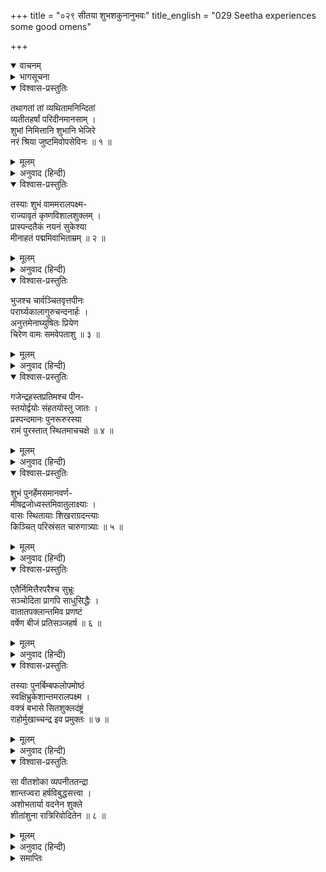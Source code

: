 +++
title = "०२९ सीतया शुभशकुनानुभवः"
title_english = "029 Seetha experiences some good omens"

+++
<details open><summary>वाचनम्</summary>
<div caption="श्रीराम-हरिसीताराममूर्ति-घनपाठिभ्यां वचनम्" class="audioEmbed" src="https://archive.org/download/Ramayana-recitation-Sriram-harisItArAmamUrti-Ghanapaati-v2/Kanda_5/Kanda_5_SK-029-Seetha_experiences_some_good_omens.mp3"></div>
</details>

<details><summary>भागसूचना</summary>

29. सीताजीके शुभ शकुन
</details>

<details open><summary>विश्वास-प्रस्तुतिः</summary>

तथागतां तां व्यथितामनिन्दितां  
व्यतीतहर्षां परिदीनमानसाम् ।  
शुभां निमित्तानि शुभानि भेजिरे  
नरं श्रिया जुष्टमिवोपसेविनः ॥ १ ॥
</details>

<details><summary>मूलम्</summary>

तथागतां तां व्यथितामनिन्दितां  
व्यतीतहर्षां परिदीनमानसाम् ।  
शुभां निमित्तानि शुभानि भेजिरे  
नरं श्रिया जुष्टमिवोपसेविनः ॥ १ ॥
</details>

<details><summary>अनुवाद (हिन्दी)</summary>

इस प्रकार अशोकवृक्षके नीचे आनेपर बहुत-से शुभ शकुन प्रकट हो उन व्यथितहृदया, सती-साध्वी, हर्षशून्य, दीनचित्त तथा शुभलक्षणा सीताका उसी तरह सेवन करने लगे, जैसे श्रीसम्पन्न पुरुषके पास सेवा करनेवाले लोग स्वयं पहुँच जाते हैं ॥ १ ॥
</details>

<details open><summary>विश्वास-प्रस्तुतिः</summary>

तस्याः शुभं वाममरालपक्ष्म-  
राज्यावृतं कृष्णविशालशुक्लम् ।  
प्रास्पन्दतैकं नयनं सुकेश्या  
मीनाहतं पद्ममिवाभिताम्रम् ॥ २ ॥
</details>

<details><summary>मूलम्</summary>

तस्याः शुभं वाममरालपक्ष्म-  
राज्यावृतं कृष्णविशालशुक्लम् ।  
प्रास्पन्दतैकं नयनं सुकेश्या  
मीनाहतं पद्ममिवाभिताम्रम् ॥ २ ॥
</details>

<details><summary>अनुवाद (हिन्दी)</summary>

उस समय सुन्दर केशोंवाली सीताका बाँकी बरौनियोंसे घिरा हुआ परम मनोहर काला, श्वेत और विशाल बायाँ नेत्र फड़कने लगा । जैसे मछलीके आघातसे लाल कमल हिलने लगा हो ॥ २ ॥
</details>

<details open><summary>विश्वास-प्रस्तुतिः</summary>

भुजश्च चार्वञ्चितवृत्तपीनः  
परार्घ्यकालागुरुचन्दनार्हः ।  
अनुत्तमेनाघ्युषितः प्रियेण  
चिरेण वामः समवेपताशु ॥ ३ ॥
</details>

<details><summary>मूलम्</summary>

भुजश्च चार्वञ्चितवृत्तपीनः  
परार्घ्यकालागुरुचन्दनार्हः ।  
अनुत्तमेनाघ्युषितः प्रियेण  
चिरेण वामः समवेपताशु ॥ ३ ॥
</details>

<details><summary>अनुवाद (हिन्दी)</summary>

साथ ही उनकी सुन्दर प्रशंसित गोलाकार मोटी, बहुमूल्य काले अगुरु और चन्दनसे चर्चित होनेयोग्य तथा परम उत्तम प्रियतमद्वारा चिरकालसे सेवित बायीं भुजा भी तत्काल फड़क उठी ॥ ३ ॥
</details>

<details open><summary>विश्वास-प्रस्तुतिः</summary>

गजेन्द्रहस्तप्रतिमश्च पीन-  
स्तयोर्द्वयोः संहतयोस्तु जातः ।  
प्रस्पन्दमानः पुनरूरुरस्या  
रामं पुरस्तात् स्थितमाचचक्षे ॥ ४ ॥
</details>

<details><summary>मूलम्</summary>

गजेन्द्रहस्तप्रतिमश्च पीन-  
स्तयोर्द्वयोः संहतयोस्तु जातः ।  
प्रस्पन्दमानः पुनरूरुरस्या  
रामं पुरस्तात् स्थितमाचचक्षे ॥ ४ ॥
</details>

<details><summary>अनुवाद (हिन्दी)</summary>

फिर उनकी परस्पर जुड़ी हुई दोनों जाँघोंमेंसे एक बायीं जाँघ, जो गजराजकी सूँड़के समान पीन (मोटी) थी, बारम्बार फड़ककर मानो यह सूचना देने लगी कि भगवान् श्रीराम तुम्हारे सामने खड़े हैं ॥ ४ ॥
</details>

<details open><summary>विश्वास-प्रस्तुतिः</summary>

शुभं पुनर्हेमसमानवर्ण-  
मीषद्रजोध्वस्तमिवातुलाक्ष्याः ।  
वासः स्थितायाः शिखराग्रदन्त्याः  
किञ्चित् परिस्रंसत चारुगात्र्याः ॥ ५ ॥
</details>

<details><summary>मूलम्</summary>

शुभं पुनर्हेमसमानवर्ण-  
मीषद्रजोध्वस्तमिवातुलाक्ष्याः ।  
वासः स्थितायाः शिखराग्रदन्त्याः  
किञ्चित् परिस्रंसत चारुगात्र्याः ॥ ५ ॥
</details>

<details><summary>अनुवाद (हिन्दी)</summary>

तत्पश्चात् अनारके बीजकी भाँति सुन्दर दाँत, मनोहर गात्र और अनुपम नेत्रवाली सीताका, जो वहाँ वृक्षके नीचे खड़ी थीं, सोनेके समान रंगवाला किंचित् मलिन रेशमी पीताम्बर तनिक-सा खिसक गया और भावी शुभकी सूचना देने लगा ॥ ५ ॥
</details>

<details open><summary>विश्वास-प्रस्तुतिः</summary>

एतैर्निमित्तैरपरैश्च सुभ्रूः  
सञ्चोदिता प्रागपि साधुसिद्धैः ।  
वातातपक्लान्तमिव प्रणष्टं  
वर्षेण बीजं प्रतिसञ्जहर्ष ॥ ६ ॥
</details>

<details><summary>मूलम्</summary>

एतैर्निमित्तैरपरैश्च सुभ्रूः  
सञ्चोदिता प्रागपि साधुसिद्धैः ।  
वातातपक्लान्तमिव प्रणष्टं  
वर्षेण बीजं प्रतिसञ्जहर्ष ॥ ६ ॥
</details>

<details><summary>अनुवाद (हिन्दी)</summary>

इनसे तथा और भी अनेक शकुनोंसे, जिनके द्वारा पहले भी मनोरथसिद्धिका परिचय मिल चुका था, प्रेरित हुई सुन्दर भौंहोंवाली सीता उसी प्रकार हर्षसे खिल उठीं, जैसे हवा और धूपसे सूखकर नष्ट हुआ बीज वर्षाके जलसे सिंचकर हरा हो गया हो ॥ ६ ॥
</details>

<details open><summary>विश्वास-प्रस्तुतिः</summary>

तस्याः पुनर्बिम्बफलोपमोष्ठं  
स्वक्षिभ्रुकेशान्तमरालपक्ष्म ।  
वक्त्रं बभासे सितशुक्लदंष्ट्रं  
राहोर्मुखाच्चन्द्र इव प्रमुक्तः ॥ ७ ॥
</details>

<details><summary>मूलम्</summary>

तस्याः पुनर्बिम्बफलोपमोष्ठं  
स्वक्षिभ्रुकेशान्तमरालपक्ष्म ।  
वक्त्रं बभासे सितशुक्लदंष्ट्रं  
राहोर्मुखाच्चन्द्र इव प्रमुक्तः ॥ ७ ॥
</details>

<details><summary>अनुवाद (हिन्दी)</summary>

उनका बिम्बफलके समान लाल ओठों, सुन्दर नेत्रों, मनोहर भौंहों, रुचिर केशों, बाँकी बरौनियों तथा श्वेत, उज्ज्वल दाँतोंसे सुशोभित मुख राहुके ग्राससे मुक्त हुए चन्द्रमाकी भाँति प्रकाशित होने लगा ॥ ७ ॥
</details>

<details open><summary>विश्वास-प्रस्तुतिः</summary>

सा वीतशोका व्यपनीततन्द्रा  
शान्तज्वरा हर्षविबुद्धसत्त्वा ।  
अशोभतार्या वदनेन शुक्ले  
शीतांशुना रात्रिरिवोदितेन ॥ ८ ॥
</details>

<details><summary>मूलम्</summary>

सा वीतशोका व्यपनीततन्द्रा  
शान्तज्वरा हर्षविबुद्धसत्त्वा ।  
अशोभतार्या वदनेन शुक्ले  
शीतांशुना रात्रिरिवोदितेन ॥ ८ ॥
</details>

<details><summary>अनुवाद (हिन्दी)</summary>

उनका शोक जाता रहा, सारी थकावट दूर हो गयी, मनका ताप शान्त हो गया और हृदय हर्षसे खिल उठा । उस समय आर्या सीता शुक्लपक्षमें उदित हुए शीतरश्मि चन्द्रमासे सुशोभित रात्रिकी भाँति अपने मनोहर मुखसे अद्भुत शोभा पाने लगीं ॥ ८ ॥
</details>

<details><summary>समाप्तिः</summary>

इत्यार्षे श्रीमद्रामायणे वाल्मीकीये आदिकाव्ये सुन्दरकाण्डे एकोनत्रिंशः सर्गः ॥ २९ ॥  
इस प्रकार श्रीवाल्मीकिनिर्मित आर्षरामायण आदिकाव्यके सुन्दरकाण्डमें उनतीसवाँ सर्ग पूरा हुआ ॥ २९ ॥
</details>

